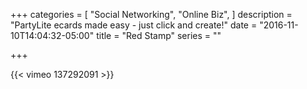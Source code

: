 +++
categories = [
  "Social Networking",
  "Online Biz",
]
description = "PartyLite ecards made easy - just click and create!"
date = "2016-11-10T14:04:32-05:00"
title = "Red Stamp"
series = ""

+++

{{< vimeo 137292091 >}}
